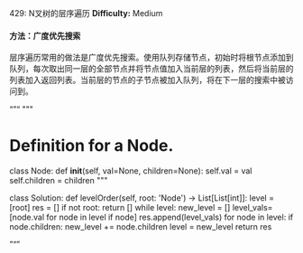 429: N叉树的层序遍历
**Difficulty:** Medium

#### 方法：广度优先搜索

层序遍历常用的做法是广度优先搜索。使用队列存储节点，初始时将根节点添加到队列，每次取出同一层的全部节点并将节点值加入当前层的列表，然后将当前层的列表加入返回列表。当前层的节点的子节点被加入队列，将在下一层的搜索中被访问到。

“”“
"""
# Definition for a Node.
class Node:
    def __init__(self, val=None, children=None):
        self.val = val
        self.children = children
"""

class Solution:
    def levelOrder(self, root: 'Node') -> List[List[int]]:
        level = [root]
        res = []
        if not root:
            return []
        while level:
            new_level = []
            level_vals= [node.val for node in level if node]
            res.append(level_vals)
            for node in level:
                if node.children:
                    new_level += node.children
            level = new_level
        return res

”“”